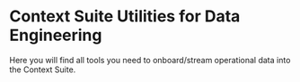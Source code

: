 # Context Suite Utilities for Data Engineering 
Here you will find all tools you need to onboard/stream operational data into the Context Suite.